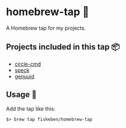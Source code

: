# homebrew-tap 🍺

A Homebrew tap for my projects.

## Projects included in this tap 📦

* [circle-cmd](https://github.com/fiskeben/circle-cmd)
* [speck](https://github.com/fiskeben/speck)
* [genuuid](https://github.com/fiskeben/genuuid)

## Usage 📃

Add the tap like this:

`$> brew tap fiskeben/homebrew-tap`

